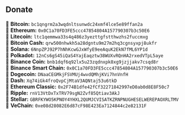## Donate
🔸 <strong>Bitcoin:</strong> `bc1qngrm2a3wqdnltsunwdc24xmf4lce5e89ffan2a`<br>
🔸 <strong>Ethereum:</strong> `0x0C1a70FD3FE5ccc47854804A157790307b3c50E6`<br>
🔸 <strong>Litecoin:</strong> `ltc1qemmwa33s4q486z3yezttgfstthwzhs2fuccmxg`<br>
🔸 <strong>Bitcoin Cash:</strong> `qrw500nhwkh5a28dgntu9m27m2hq3cgnsyxpj8ukfr`<br>
🔸 <strong>Solana:</strong> `6NnpZPJ92P7hNhKcwGJxWfyE9eeAquK2EkN7fML6YP1d`<br>
🔸 <strong>Polkadot:</strong> `12nCs6gS45iQaS4YajEaqztw38WUXvRQnHA2rxedVTpL5aye`<br>
🔸 <strong>Binance Coin:</strong> `bnb1dqf6q92lx5u23zqdnxpk8xg9jzjjakv7csqd8r`<br>
🔸 <strong>Binance Smart Chain:</strong> `0x0C1a70FD3FE5ccc47854804A157790307b3c50E6`<br>
🔸 <strong>Dogecoin:</strong> `DNaaCEGMkjFSVMUj4wvdQMhjKVi7hnVnfH`<br>
🔸 <strong>Dash:</strong> `Xq74iGk4froQvpCjMtaV3AQNtaj53u6tkD`<br>
🔸 <strong>Ethereum Classic:</strong> `0x2F74B1dfe42fCf32271842997eD0ab0d8E8F50c7`<br>
🔸 <strong>Ripple:</strong> `rnV13VtDxTxTRV79sgN2Zvf85Qtiav3AkJ`<br>
🔸 <strong>Stellar:</strong> `GBRFKYWO5KPNOY4YHXL2QUMJCVISATKZRNPNUGHESELWEREPAOXRLTMV`<br>
🔸 <strong>VeChain:</strong> `0xe08d28082E6d87cF98E423Ea7124844c2e82131F`<br>
